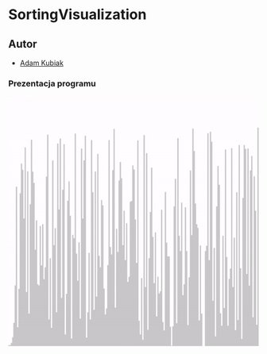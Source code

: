 # SortingVisualization

## Autor
- [Adam Kubiak](https://github.com/AdamKubiak)

### Prezentacja programu
![](gifek.gif)
